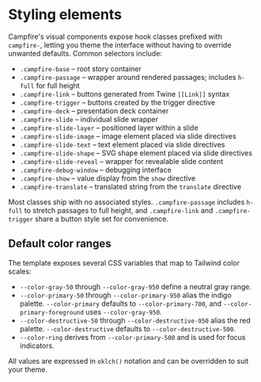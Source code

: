 # Styling elements

Campfire's visual components expose hook classes prefixed with `campfire-`, letting you theme the interface without having to override unwanted defaults. Common selectors include:

- `.campfire-base` – root story container
- `.campfire-passage` – wrapper around rendered passages; includes `h-full` for full height
- `.campfire-link` – buttons generated from Twine `[[Link]]` syntax
- `.campfire-trigger` – buttons created by the trigger directive
- `.campfire-deck` – presentation deck container
- `.campfire-slide` – individual slide wrapper
- `.campfire-slide-layer` – positioned layer within a slide
- `.campfire-slide-image` – image element placed via slide directives
- `.campfire-slide-text` – text element placed via slide directives
- `.campfire-slide-shape` – SVG shape element placed via slide directives
- `.campfire-slide-reveal` – wrapper for revealable slide content
- `.campfire-debug-window` – debugging interface
- `.campfire-show` – value display from the `show` directive
- `.campfire-translate` – translated string from the `translate` directive

Most classes ship with no associated styles. `.campfire-passage` includes `h-full` to stretch passages to full height, and `.campfire-link` and `.campfire-trigger` share a button style set for convenience.

## Default color ranges

The template exposes several CSS variables that map to Tailwind color scales:

- `--color-gray-50` through `--color-gray-950` define a neutral gray range.
- `--color-primary-50` through `--color-primary-950` alias the indigo palette. `--color-primary` defaults to `--color-primary-700`, and `--color-primary-foreground` uses `--color-gray-950`.
- `--color-destructive-50` through `--color-destructive-950` alias the red palette. `--color-destructive` defaults to `--color-destructive-500`.
- `--color-ring` derives from `--color-primary-500` and is used for focus indicators.

All values are expressed in `oklch()` notation and can be overridden to suit your theme.
